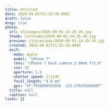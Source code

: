 ```yaml
---
title: Untitled
date: 2020-09-01T21:35:39.000Z
draft: false
drop: true
photo:
  url: s3/images/2020-09-01-14-35-39.jpg
  thumb: s3/thumbs/2020-09-01-14-35-39.jpg
  preview: s3/previews/2020-09-01-14-35-39.jpg
  created: 2020-09-01T21:35:39.000Z
  exif:
    make: Apple
    model: "iPhone 7"
    lens: "iPhone 7 back camera 3.99mm f/1.8"
    iso: 20
    aperture: 1.8
    shutter_speed: 1/1140
    focal_length: "4.0 mm"
    gps: "47.7016805555556 -122.276291666667"
  title: null
  caption: null
links: []
---
```

